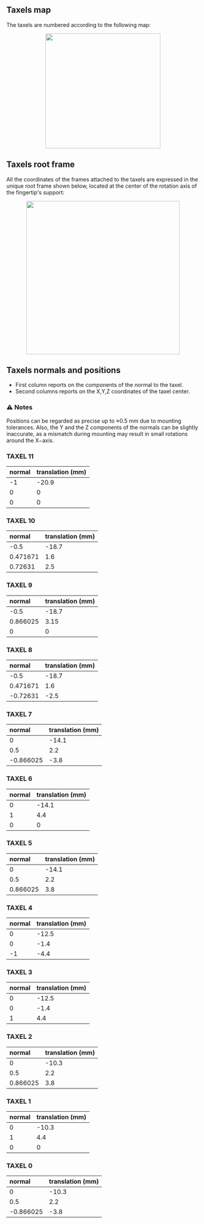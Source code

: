 ## Taxels map
The taxels are numbered according to the following map:

<div align="center">
  <img height="300" src="./taxel_MAP.png"/>
</div>

## Taxels root frame
All the coordinates of the frames attached to the taxels are expressed in
the unique root frame shown below, located at the center of the rotation
axis of the fingertip's support:

<div align="center">
  <img width="400" src="./root_frame.png"/>
</div>

## Taxels normals and positions
- First column reports on the components of the normal to the taxel.
- Second columns reports on the X,Y,Z coordinates of the taxel center.

### ⚠ Notes
Positions can be regarded as precise up to ≈0.5 mm due to mounting tolerances.
Also, the Y and the Z components of the normals can be slightly inaccurate,
as a mismatch during mounting may result in small rotations around the X−axis.

### TAXEL 11 
normal | translation (mm)
:--- | :---
-1 | -20.9
0 | 0
0 | 0

### TAXEL 10   
normal | translation (mm)
:--- | :---
-0.5 | -18.7
0.471671 | 1.6
0.72631 | 2.5

### TAXEL 9  
normal | translation (mm)
:--- | :---
-0.5 | -18.7
0.866025 | 3.15
0 | 0

### TAXEL 8 
normal | translation (mm)
:--- | :---
-0.5 | -18.7
0.471671 | 1.6
-0.72631 | -2.5

### TAXEL 7  
normal | translation (mm)
:--- | :---
0 | -14.1
0.5 | 2.2
-0.866025 | -3.8

### TAXEL 6  
normal | translation (mm)
:--- | :---
0 | -14.1
1 | 4.4
0 | 0

### TAXEL 5   
normal | translation (mm)
:--- | :---
0 | -14.1
0.5 | 2.2
0.866025 | 3.8

### TAXEL 4
normal | translation (mm)
:--- | :---
0 | -12.5
0 | -1.4
-1 | -4.4

### TAXEL 3 
normal | translation (mm)
:--- | :---
0 | -12.5
0 | -1.4
1 | 4.4

### TAXEL 2 
normal | translation (mm) 
:--- | :---
0 | -10.3
0.5 | 2.2
0.866025 | 3.8

### TAXEL 1 
normal | translation (mm)
:--- | :---
0 | -10.3
1 | 4.4
0 | 0

### TAXEL 0  
normal | translation (mm)
:--- | :---
0 | -10.3
0.5 | 2.2
-0.866025 | -3.8
